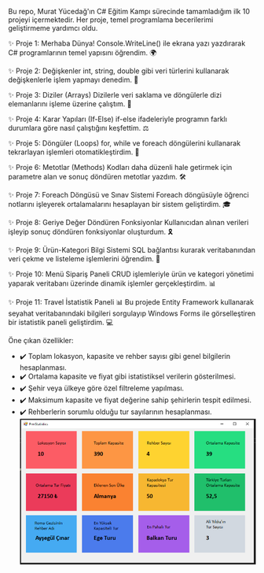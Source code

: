 Bu repo, Murat Yücedağ'ın C# Eğitim Kampı sürecinde tamamladığım ilk 10 projeyi içermektedir. Her proje, temel programlama becerilerimi geliştirmeme yardımcı oldu.

✨ Proje 1: Merhaba Dünya!
Console.WriteLine() ile ekrana yazı yazdırarak C# programlarının temel yapısını öğrendim. 🌍

✨ Proje 2: Değişkenler
int, string, double gibi veri türlerini kullanarak değişkenlerle işlem yapmayı denedim. 🔢

✨ Proje 3: Diziler (Arrays)
Dizilerle veri saklama ve döngülerle dizi elemanlarını işleme üzerine çalıştım. 🧩

✨ Proje 4: Karar Yapıları (If-Else)
if-else ifadeleriyle programın farklı durumlara göre nasıl çalıştığını keşfettim. ⚖️

✨ Proje 5: Döngüler (Loops)
for, while ve foreach döngülerini kullanarak tekrarlayan işlemleri otomatikleştirdim. 🔄

✨ Proje 6: Metotlar (Methods)
Kodları daha düzenli hale getirmek için parametre alan ve sonuç döndüren metotlar yazdım. 🛠️

✨ Proje 7: Foreach Döngüsü ve Sınav Sistemi
Foreach döngüsüyle öğrenci notlarını işleyerek ortalamalarını hesaplayan bir sistem geliştirdim. 🎓

✨ Proje 8: Geriye Değer Döndüren Fonksiyonlar
Kullanıcıdan alınan verileri işleyip sonuç döndüren fonksiyonlar oluşturdum. 🎗️

✨ Proje 9: Ürün-Kategori Bilgi Sistemi
SQL bağlantısı kurarak veritabanından veri çekme ve listeleme işlemlerini öğrendim. 💾

✨ Proje 10: Menü Sipariş Paneli
CRUD işlemleriyle ürün ve kategori yönetimi yaparak veritabanı üzerinde dinamik işlemler gerçekleştirdim. 📊

✨ Proje 11: Travel İstatistik Paneli 📊
Bu projede Entity Framework kullanarak seyahat veritabanındaki bilgileri sorgulayıp Windows Forms ile görselleştiren bir istatistik paneli geliştirdim. 💻

Öne çıkan özellikler:
- ✔️ Toplam lokasyon, kapasite ve rehber sayısı gibi genel bilgilerin hesaplanması.
- ✔️ Ortalama kapasite ve fiyat gibi istatistiksel verilerin gösterilmesi.
- ✔️ Şehir veya ülkeye göre özel filtreleme yapılması.
- ✔️ Maksimum kapasite ve fiyat değerine sahip şehirlerin tespit edilmesi.
- ✔️ Rehberlerin sorumlu olduğu tur sayılarının hesaplanması.
![](https://github.com/omerayilmazdir/CSharpEgitimKampi/blob/master/csharpegitim_case3.PNG)

